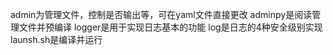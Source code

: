 admin为管理文件，控制是否输出等，可在yaml文件直接更改
adminpy是阅读管理文件并预编译
logger是用于实现日志基本的功能
log是日志的4种安全级别实现
launsh.sh是编译并运行